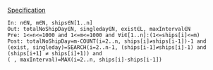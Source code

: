 [Specification](https://progalap.elte.hu/specifikacio/?data=H4sIAAAAAAAACmWR3WrCMBTHXyWcqxbT0jiELTQX4gYTNh37gEHtRdBsBtpUmjgcIuwyvoXP1icZifULr3JOTs7%2F%2Fzsna9ALMZVfcsqNrBRQGCqKVGPtCKNyf%2Bi5XGgXZiSOVT6pJ2q8NBSZyvBiVL3N5eKe%2F7ZvpfouxOyQipXUprH2CaOSr4bKiPqHF67mVF5qQRFJmUoZSZIEcTVzaXmWNvZPNtbunWlAUuZpMpmnrAy9SKWvWFgZDcYfo%2FdAsm4cq3aETObNdteGEcnDiDgPJxJ40DP8kL099F8Hj61CRDAKTp0nmTwioQc9VDskR812d3TskDA8uqCLNYTsuf95hRidAQIGI7TRQLM1zLjhQEFR1HNiJUUkcYF%2FT1FGcBf38C2%2B8z90uZC2x09JkamXwncepqXoxkue2NobwKB4KYACYKiFXhYGKNnkm38F%2BhYHOAIAAA%3D%3D)


```text
In: n∈N, m∈N, ships∈N[1..n]
Out: totalNoShipDay∈N, singleday∈N, exist∈L, maxInterval∈N
Pre: 1<=n<=1000 and 1<=m<=1000 and ∀i∈[1..n]:(1<=ships[i]<=m)
Post: totalNoShipDay=m-COUNT(i=2..n, ships[i]≠ships[i-1])-1 and
(exist, singleday)=SEARCH(i=2..n-1, (ships[i-1]≠ships[i]-1) and (ships[i+1] ≠ ships[i]+1)) and
( , maxInterval)=MAX(i=2..n, ships[i]-ships[i-1])
```
